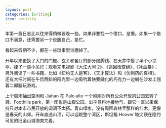 ```yaml
---
layout: post
categories: [writing]
icon: activity
---
```


年第一篇日志比以往来得稍微要晚一些。如果非要找一个借口，是懒。如果一个借口不满意，还需要另一个说服自己，是忙。

看起来假期不少，都在一些琐事里消磨掉了。

开年以来更换了大门的门框、玄关和餐厅的部分踢脚线、在天井中搭了半个小凉亭，挂了一些小吊灯；观看完电视剧《大江大河 2》、《巡回检查组》、《冰血暴》；另外阅读了一些书籍，比如《纽约无人是客》、《天才算法》和《仿制药的真相》。还有大把时间在午后西斜的阳光里一边吸吮着快要融化的巧克力一边躺在沙发上翘着二郎腿玩游戏。

上个周末抽出空闲和 Jiahan 在 Palo alto 一个刚刚对所有公众开放的公园去转了转。Foothills park，第一印象是山脚公园。出乎意料地接地气，跟它一直以来保持只对本市市民开放的调调不太搭。青山绿水，没有周围森林里那样的红木，更像是春天的山郊。开车直通山顶，可以远眺整个湾区，斯坦福 Hoover 塔尖顶在隐约可见的旧金山城海突兀着。
